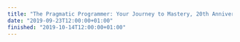 ```yaml
---
title: "The Pragmatic Programmer: Your Journey to Mastery, 20th Anniversary Edition"
date: "2019-09-23T12:00:00+01:00"
finished: "2019-10-14T12:00:00+01:00"
---
```

